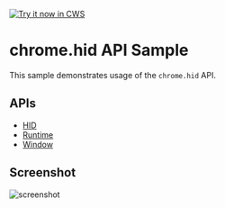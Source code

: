 <a target="_blank" href="https://chrome.google.com/webstore/detail/ohndmecdhlgohpibepbboddcoecomnpc">![Try it now in CWS](https://raw.github.com/GoogleChrome/chrome-extensions-samples/master/apps/tryitnowbutton.png "Click here to install this sample from the Chrome Web Store")</a>


chrome.hid API Sample
=====================

This sample demonstrates usage of the `chrome.hid` API.

## APIs

* [HID](https://developer.chrome.com/apps/hid)
* [Runtime](https://developer.chrome.com/apps/runtime)
* [Window](https://developer.chrome.com/apps/app_window)

## Screenshot
![screenshot](/apps/samples/hid/assets/screenshot_1280_800.png)
